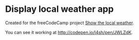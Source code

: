 # Display local weather app

Created for the freeCodeCamp project [Show the local weather](https://www.freecodecamp.com/challenges/show-the-local-weather).

You can see it working at http://codepen.io/l4sh/pen/JWLZdK.

 
